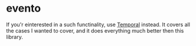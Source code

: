 # evento

If you'r einterested in a such functinality, use [Temporal](https://github.com/temporalio/sdk-php) instead. It covers all the cases I wanted to cover, and it does everything much better then this library.
